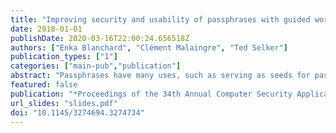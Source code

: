 ```yaml
---
title: "Improving security and usability of passphrases with guided word choice"
date: 2018-01-01
publishDate: 2020-03-16T22:00:24.656518Z
authors: ["Enka Blanchard", "Clément Malaingre", "Ted Selker"]
publication_types: ["1"]
categories: ["main-pub","publication"]
abstract: "Passphrases have many uses, such as serving as seeds for passwords. User-created passphrases are easier to remember, but tend to be less secure than ones created from words randomly chosen in a dictionary. This paper develops a way of making more memorable, more secure passphrases. It investigates the security and usability of creating a passphrase by choosing from a randomly generated set of words presented as a two-dimensional array. A usability experiment shows that participants using this method achieved 97% to 99% of the maximal theoretical entropy and commited fewer than half as many memory mistakes as a control group with assigned passphrases. It also shows that their choices are affected by word familiarity and weakly by the word's position in the array. Prompting a person with random words from a large dictionary is an effective way of helping them make a more memorable high-entropy passphrase."
featured: false
publication: "*Proceedings of the 34th Annual Computer Security Applications Conference, ACSAC 2018, San Juan, PR, USA, December 03-07, 2018*"
url_slides: "slides.pdf"
doi: "10.1145/3274694.3274734"
---
```


